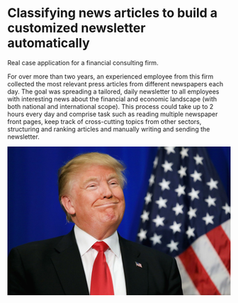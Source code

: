 # Classifying news articles to build a customized newsletter automatically

Real case application for a financial consulting firm.

For over more than two years, an experienced employee from this firm collected the most relevant press articles from different newspapers each day. The goal was spreading a tailored, daily newsletter to all employees with interesting news about the financial and economic landscape (with both national and international scope). This process could take up to 2 hours every day and comprise task such as reading multiple newspaper front pages, keep track of cross-cutting topics from other sectors, structuring and ranking articles and manually writing and sending the newsletter.

![alt text](https://github.com/adriamoya/bcpnews/blob/master/Trump-fake.jpg)
